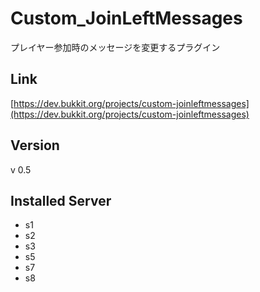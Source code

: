 # Custom_JoinLeftMessages
プレイヤー参加時のメッセージを変更するプラグイン

## Link
[https://dev.bukkit.org/projects/custom-joinleftmessages](https://dev.bukkit.org/projects/custom-joinleftmessages)

## Version
v 0.5

## Installed Server
- s1
- s2
- s3
- s5
- s7
- s8
